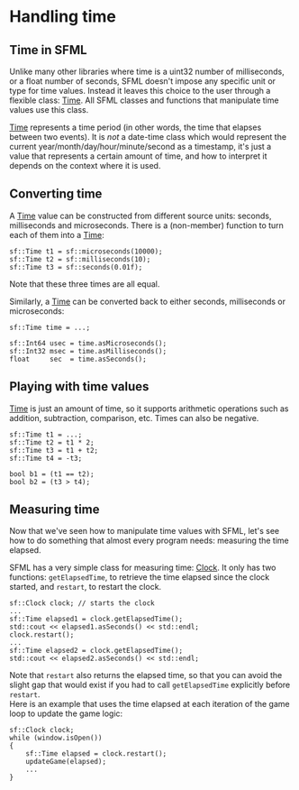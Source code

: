 # Handling time

## Time in SFML

Unlike many other libraries where time is a uint32 number of milliseconds, or a float number of seconds, SFML doesn't impose any specific unit or type for time values. Instead it leaves this choice to the user through a flexible class: [Time]({{book.api}}/Time.html). All SFML classes and functions that manipulate time values use this class. 

[Time]({{book.api}}/Time.html) represents a time period (in other words, the time that elapses between two events). It is *not* a date-time class which would represent the current year/month/day/hour/minute/second as a timestamp, it's just a value that represents a certain amount of time, and how to interpret it depends on the context where it is used. 

## Converting time

A [Time]({{book.api}}/Time.html) value can be constructed from different source units: seconds, milliseconds and microseconds. There is a (non-member) function to turn each of them into a [Time]({{book.api}}/Time.html): 

```
sf::Time t1 = sf::microseconds(10000);
sf::Time t2 = sf::milliseconds(10);
sf::Time t3 = sf::seconds(0.01f);
```

Note that these three times are all equal. 

Similarly, a [Time]({{book.api}}/Time.html) can be converted back to either seconds, milliseconds or microseconds: 

```
sf::Time time = ...;

sf::Int64 usec = time.asMicroseconds();
sf::Int32 msec = time.asMilliseconds();
float     sec  = time.asSeconds();
```

## Playing with time values

[Time]({{book.api}}/Time.html) is just an amount of time, so it supports arithmetic operations such as addition, subtraction, comparison, etc. Times can also be negative. 

```
sf::Time t1 = ...;
sf::Time t2 = t1 * 2;
sf::Time t3 = t1 + t2;
sf::Time t4 = -t3;

bool b1 = (t1 == t2);
bool b2 = (t3 > t4);
```

## Measuring time

Now that we've seen how to manipulate time values with SFML, let's see how to do something that almost every program needs: measuring the time elapsed. 

SFML has a very simple class for measuring time: [Clock]({{book.api}}/Clock.html). It only has two functions: `getElapsedTime`, to retrieve the time elapsed since the clock started, and `restart`, to restart the clock. 

```
sf::Clock clock; // starts the clock
...
sf::Time elapsed1 = clock.getElapsedTime();
std::cout << elapsed1.asSeconds() << std::endl;
clock.restart();
...
sf::Time elapsed2 = clock.getElapsedTime();
std::cout << elapsed2.asSeconds() << std::endl;
```

Note that `restart` also returns the elapsed time, so that you can avoid the slight gap that would exist if you had to call `getElapsedTime` explicitly before `restart`.  
Here is an example that uses the time elapsed at each iteration of the game loop to update the game logic: 

```
sf::Clock clock;
while (window.isOpen())
{
    sf::Time elapsed = clock.restart();
    updateGame(elapsed);
    ...
}
```

